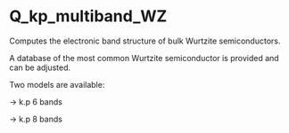 # Q_kp_multiband_WZ
Computes the electronic band structure of bulk Wurtzite semiconductors.

A database of the most common Wurtzite semiconductor is provided and can be adjusted.

Two models are available:

-> k.p 6 bands

-> k.p 8 bands
